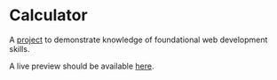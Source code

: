 # Calculator

A [project](https://www.theodinproject.com/lessons/foundations-calculator)
to demonstrate knowledge of foundational web development skills.

A live preview should be available
[here](https://midhunpradeep.github.io/odin-calculator/).